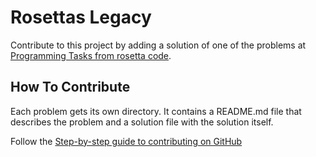 Rosettas Legacy
===============

Contribute to this project by adding a solution of one
of the problems at 
[Programming Tasks from rosetta code](http://rosettacode.org/wiki/Category:Programming_Tasks).

How To Contribute
-----------------

Each problem gets its own directory. It contains a README.md file that
describes the problem and a solution file with the solution itself.

Follow the 
[Step-by-step guide to contributing on GitHub](https://www.dataschool.io/how-to-contribute-on-github/) 
